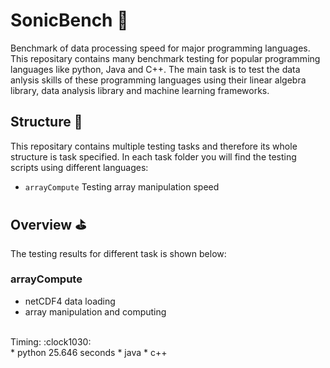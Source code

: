 # SonicBench :rocket:	
Benchmark of data processing speed for major programming languages. This repositary contains many benchmark testing for popular programming languages like python, Java and C++. The main task is to test the data anlysis skills of these programming languages using their linear algebra library, data analysis library and machine learning frameworks.<br/>

## Structure :file_folder:
This repositary contains multiple testing tasks and therefore its whole structure is task specified. In each task folder you will find the testing scripts using different languages:<br/>
* `arrayCompute` Testing array manipulation speed

## Overview :golf:
The testing results for different task is shown below:<br/>
### arrayCompute <br/>
* netCDF4 data loading
* array manipulation and computing
<br/>
Timing: :clock1030: <br/>
* python 25.646 seconds
* java
* c++
<br/>

